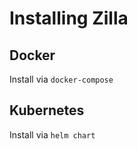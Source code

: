 # Installing Zilla

## Docker

Install via `docker-compose`

## Kubernetes

Install via `helm chart`
